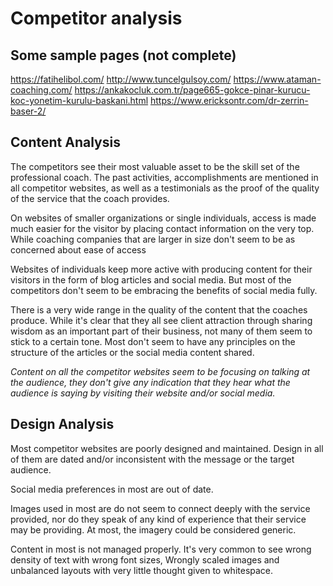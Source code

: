 # Competitor analysis

## Some sample pages (not complete)
https://fatihelibol.com/
http://www.tuncelgulsoy.com/ 
https://www.ataman-coaching.com/ 
https://ankakocluk.com.tr/page665-gokce-pinar-kurucu-koc-yonetim-kurulu-baskani.html 
https://www.ericksontr.com/dr-zerrin-baser-2/  

## Content Analysis

The competitors see their most valuable asset to be the skill set of the
professional coach. The past activities, accomplishments are mentioned
in all competitor websites, as well as a testimonials as the proof of
the quality of the service that the coach provides.

On websites of smaller organizations or single individuals, access is
made much easier for the visitor by placing contact information on the
very top. While coaching companies that are larger in size don't seem to
be as concerned about ease of access

Websites of individuals keep more active with producing content for
their visitors in the form of blog articles and social media. But most
of the competitors don't seem to be embracing the benefits of social
media fully. 

There is a very wide range in the quality of the content that the
coaches produce. While it's clear that they all see client attraction
through sharing wisdom as an important part of their business, not many
of them seem to stick to a certain tone. Most don't seem to have any
principles on the structure of the articles or the social media content
shared.

*Content on all the competitor websites seem to be focusing on talking
at the audience, they don't give any indication that they hear what the
audience is saying by visiting their website and/or social media.*

## Design Analysis

Most competitor websites are poorly designed and maintained. Design in
all of them are dated and/or inconsistent with the message or the target
audience. 

Social media preferences in most are out of date.

Images used in most are do not seem to connect deeply with the service
provided, nor do they speak of any kind of experience that their service
may be providing. At most, the imagery could be considered generic.

Content in most is not managed properly. It's very common to see wrong
density of text with wrong font sizes, Wrongly scaled images and
unbalanced layouts with very little thought given to whitespace.

